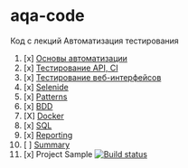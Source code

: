 # aqa-code
Код с лекций Автоматизация тестирования

1. [x] [Основы автоматизации](basics/)
1. [x] [Тестирование API, CI](api-ci/)
1. [x] [Тестирование веб-интерфейсов](web/)
1. [x] [Selenide](selenide/)
1. [x] [Patterns](patterns/)
1. [x] [BDD](bdd/)
1. [X] [Docker](docker/)
1. [x] [SQL](sql/)
1. [x] [Reporting](reporting/)
1. [ ] [Summary](summary/)
11. [x] Project Sample [![Build status](https://ci.appveyor.com/api/projects/status/k7ca8xwdyqkhcugc?svg=true)](https://ci.appveyor.com/project/TATYANA-QA42/postmanecho-1)

